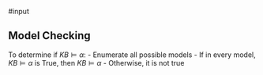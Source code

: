 #input 

## Model Checking
To determine if $KB \models \alpha$:
	- Enumerate all possible models
	- If in every model, $KB \models \alpha$ is True, then $KB \models \alpha$
	- Otherwise, it is not true
